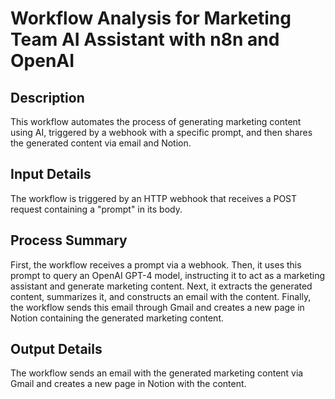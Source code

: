 # Workflow Analysis for Marketing Team AI Assistant with n8n and OpenAI

## Description
This workflow automates the process of generating marketing content using AI, triggered by a webhook with a specific prompt, and then shares the generated content via email and Notion.

## Input Details
The workflow is triggered by an HTTP webhook that receives a POST request containing a "prompt" in its body.

## Process Summary
First, the workflow receives a prompt via a webhook. Then, it uses this prompt to query an OpenAI GPT-4 model, instructing it to act as a marketing assistant and generate marketing content. Next, it extracts the generated content, summarizes it, and constructs an email with the content. Finally, the workflow sends this email through Gmail and creates a new page in Notion containing the generated marketing content.

## Output Details
The workflow sends an email with the generated marketing content via Gmail and creates a new page in Notion with the content.
